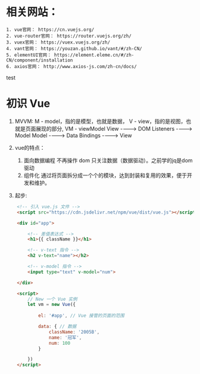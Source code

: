 # 相关网站：
    1. vue官网： https://cn.vuejs.org/
    2. vue-router官网： https://router.vuejs.org/zh/
    3. vuex官网： https://vuex.vuejs.org/zh/
    4. vant官网： https://youzan.github.io/vant/#/zh-CN/
    5. elementUI官网： https://element.eleme.cn/#/zh-CN/component/installation
    6. axios官网： http://www.axios-js.com/zh-cn/docs/

test


# 初识 Vue

1. MVVM: 
    M - model，指的是模型，也就是数据，
    V - view，指的是视图，也就是页面展现的部分,
    VM - viewModel 
        View ----> DOM Listeners ----> Model
        Model ----> Data Bindings ----> View

2. vue的特点： 
    1. 面向数据编程   不再操作 dom 只关注数据（数据驱动）。之前学的jq是dom驱动
    2. 组件化        通过将页面拆分成一个个的模块，达到封装和复用的效果，便于开发和维护。

3. 起步:
```html
    <!-- 引入 vue.js 文件 -->
    <script src="https://cdn.jsdelivr.net/npm/vue/dist/vue.js"></script>

    <div id="app">

        <!-- 差值表达式 -->
        <h1>{{ className }}</h1>

        <!-- v-text 指令 -->
        <h2 v-text="name"></h2>

        <!-- v-model 指令 -->
        <input type="text" v-model="num">

    </div>

    <script>
        // New 一个 Vue 实例
        let vm = new Vue({
           
            el: '#app', // Vue 接管的页面的范围

            data: { // 数据
                className: '2005B',
                name: '冠军',
                num: 100
            }

        })
    </script>
```


